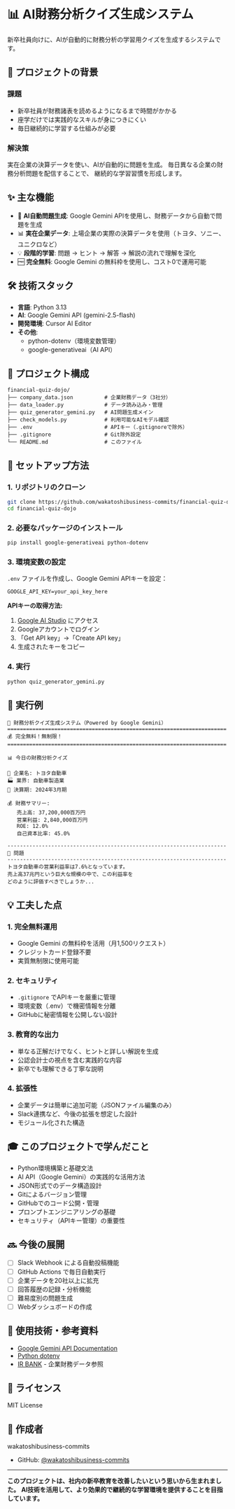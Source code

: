 # 📊 AI財務分析クイズ生成システム

新卒社員向けに、AIが自動的に財務分析の学習用クイズを生成するシステムです。

## 🎯 プロジェクトの背景

### 課題
- 新卒社員が財務諸表を読めるようになるまで時間がかかる
- 座学だけでは実践的なスキルが身につきにくい
- 毎日継続的に学習する仕組みが必要

### 解決策
実在企業の決算データを使い、AIが自動的に問題を生成。
毎日異なる企業の財務分析問題を配信することで、
継続的な学習習慣を形成します。

## ✨ 主な機能

- 🤖 **AI自動問題生成**: Google Gemini APIを使用し、財務データから自動で問題を生成
- 📊 **実在企業データ**: 上場企業の実際の決算データを使用（トヨタ、ソニー、ユニクロなど）
- 💡 **段階的学習**: 問題 → ヒント → 解答 → 解説の流れで理解を深化
- 🆓 **完全無料**: Google Gemini の無料枠を使用し、コスト0で運用可能

## 🛠️ 技術スタック

- **言語**: Python 3.13
- **AI**: Google Gemini API (gemini-2.5-flash)
- **開発環境**: Cursor AI Editor
- **その他**: 
  - python-dotenv（環境変数管理）
  - google-generativeai（AI API）

## 📁 プロジェクト構成
```
financial-quiz-dojo/
├── company_data.json          # 企業財務データ（3社分）
├── data_loader.py             # データ読み込み・管理
├── quiz_generator_gemini.py   # AI問題生成メイン
├── check_models.py            # 利用可能なAIモデル確認
├── .env                       # APIキー（.gitignoreで除外）
├── .gitignore                 # Git除外設定
└── README.md                  # このファイル
```

## 🚀 セットアップ方法

### 1. リポジトリのクローン
```bash
git clone https://github.com/wakatoshibusiness-commits/financial-quiz-dojo.git
cd financial-quiz-dojo
```

### 2. 必要なパッケージのインストール
```bash
pip install google-generativeai python-dotenv
```

### 3. 環境変数の設定
`.env` ファイルを作成し、Google Gemini APIキーを設定：
```
GOOGLE_API_KEY=your_api_key_here
```

**APIキーの取得方法:**
1. [Google AI Studio](https://aistudio.google.com/) にアクセス
2. Googleアカウントでログイン
3. 「Get API key」→「Create API key」
4. 生成されたキーをコピー

### 4. 実行
```bash
python quiz_generator_gemini.py
```

## 📸 実行例
```
🚀 財務分析クイズ生成システム（Powered by Google Gemini）
======================================================================
💰 完全無料！無制限！
======================================================================

📊 今日の財務分析クイズ

🏢 企業名: トヨタ自動車
🏭 業界: 自動車製造業
📅 決算期: 2024年3月期

💰 財務サマリー:
   売上高: 37,200,000百万円
   営業利益: 2,840,000百万円
   ROE: 12.0%
   自己資本比率: 45.0%

----------------------------------------------------------------------
📝 問題
----------------------------------------------------------------------
トヨタ自動車の営業利益率は7.6%となっています。
売上高37兆円という巨大な規模の中で、この利益率を
どのように評価すべきでしょうか...
```

## 💡 工夫した点

### 1. 完全無料運用
- Google Gemini の無料枠を活用（月1,500リクエスト）
- クレジットカード登録不要
- 実質無制限に使用可能

### 2. セキュリティ
- `.gitignore` でAPIキーを厳重に管理
- 環境変数（.env）で機密情報を分離
- GitHubに秘密情報を公開しない設計

### 3. 教育的な出力
- 単なる正解だけでなく、ヒントと詳しい解説を生成
- 公認会計士の視点を含む実践的な内容
- 新卒でも理解できる丁寧な説明

### 4. 拡張性
- 企業データは簡単に追加可能（JSONファイル編集のみ）
- Slack連携など、今後の拡張を想定した設計
- モジュール化された構造

## 🎓 このプロジェクトで学んだこと

- Python環境構築と基礎文法
- AI API（Google Gemini）の実践的な活用方法
- JSON形式でのデータ構造設計
- Gitによるバージョン管理
- GitHubでのコード公開・管理
- プロンプトエンジニアリングの基礎
- セキュリティ（APIキー管理）の重要性

## 🔜 今後の展開

- [ ] Slack Webhook による自動投稿機能
- [ ] GitHub Actions で毎日自動実行
- [ ] 企業データを20社以上に拡充
- [ ] 回答履歴の記録・分析機能
- [ ] 難易度別の問題生成
- [ ] Webダッシュボードの作成

## 🤝 使用技術・参考資料

- [Google Gemini API Documentation](https://ai.google.dev/)
- [Python dotenv](https://github.com/theskumar/python-dotenv)
- [IR BANK](https://irbank.net/) - 企業財務データ参照

## 📝 ライセンス

MIT License

## 👤 作成者

wakatoshibusiness-commits
- GitHub: [@wakatoshibusiness-commits](https://github.com/wakatoshibusiness-commits)

---

**このプロジェクトは、社内の新卒教育を改善したいという思いから生まれました。**
**AI技術を活用して、より効果的で継続的な学習環境を提供することを目指しています。**